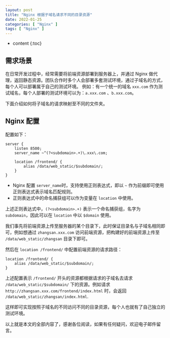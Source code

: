 ```yaml
---
layout: post
title: "Nginx 根据子域名请求不同的目录资源"
date: 2022-01-25
categories: [ "Nginx" ]
tags: [ "Nginx" ]
---
```


* content
{:toc}

## 需求场景
在日常开发过程中，经常需要将前端资源部署到服务器上，并通过 Nginx 做代理，返回静态资源。团队合作时多个人会部署多套测试环境，通过子域名的方式，每个人可以部署属于自己的测试环境。
例如：有一个统一的域名 `xxx.com` 作为测试域名，每个人部署的测试环境可以为：`a.xxx.com` 、`b.xxx.com`。

下面介绍如何将子域名的请求映射至不同的文件夹。

## Nginx 配置

配置如下：

```nginx
server {
	listen 8500;
	server_name ~^(?<subdomain>.+)\.xxx\.com;

	location /frontend/ {
		alias /data/web_static/$subdomain/;
	}
}
```
- Nginx 配置 `server_name`时，支持使用正则表达式，即以 `~` 作为前缀即可使用正则表达式表示域名匹配规则。
- 正则表达式中的命名捕获组可以作为变量在 `location` 中使用。

上述正则表达式中，`(?<subdomain>.+)` 表示一个命名捕获组，名字为 `subdomain`，因此可以在 `location` 中以 `$domain` 使用。

我们事先将前端资源上传至服务器的某个目录下，此时保证目录名与子域名相同即可，例如想通过 `zhangsan.xxx.com` 访问前端资源，把构建好的前端资源上传至 `/data/web_static/zhangsan` 目录下即可。

然后在 `location /frontend/` 中配置前端资源的请求路径：
```nginx
location /frontend/ {
    alias /data/web_static/$subdomain/;
}
```
上述配置表示 `/frontend/` 开头的资源都根据请求的子域名去请求 `/data/web_static/$subdomain/` 下的资源。例如请求 `http://zhangsan.xxx.com/frontend/index.html` 时，会返回 `/data/web_static/zhangsan/index.html`.

这样即可实现按照子域名的不同访问不同的目录资源，每个人也就有了自己独立的测试环境。



以上就是本文的全部内容了，感谢各位阅读，如果有任何疑问，欢迎电子邮件留言。


